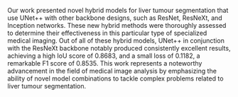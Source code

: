 Our work presented novel hybrid models for liver tumour segmentation that use UNet++ with other backbone designs, such as ResNet, ResNeXt, and Inception networks. These new hybrid methods were thoroughly assessed to determine their effectiveness in this particular type of specialized medical imaging. Out of all of these hybrid models, UNet++ in conjunction with the ResNeXt backbone notably produced consistently excellent results, achieving a high IoU score of 0.8683, and a small loss of 0.1182, a remarkable F1 score of 0.8535. This work represents a noteworthy advancement in the field of medical image analysis by emphasizing the ability of novel model combinations to tackle complex problems related to liver tumour segmentation.
